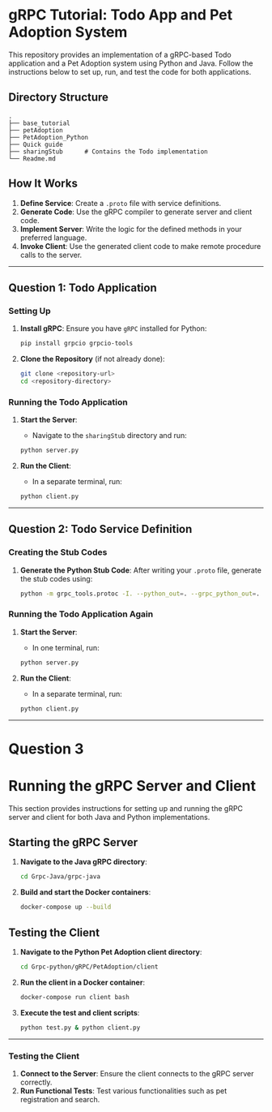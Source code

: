 # gRPC Tutorial: Todo App and Pet Adoption System

This repository provides an implementation of a gRPC-based Todo application and a Pet Adoption system using Python and Java. Follow the instructions below to set up, run, and test the code for both applications.

## Directory Structure

```
.
├── base_tutorial
├── petAdoption
├── PetAdoption_Python
├── Quick guide
├── sharingStub      # Contains the Todo implementation
└── Readme.md
```

## How It Works

1. **Define Service**: Create a `.proto` file with service definitions.
2. **Generate Code**: Use the gRPC compiler to generate server and client code.
3. **Implement Server**: Write the logic for the defined methods in your preferred language.
4. **Invoke Client**: Use the generated client code to make remote procedure calls to the server.

---

## Question 1: Todo Application

### Setting Up

1. **Install gRPC**:
   Ensure you have `gRPC` installed for Python:
   ```bash
   pip install grpcio grpcio-tools
   ```

2. **Clone the Repository** (if not already done):
   ```bash
   git clone <repository-url>
   cd <repository-directory>
   ```

### Running the Todo Application

1. **Start the Server**:
   - Navigate to the `sharingStub` directory and run:
   ```bash
   python server.py
   ```

2. **Run the Client**:
   - In a separate terminal, run:
   ```bash
   python client.py
   ```

---

## Question 2: Todo Service Definition

### Creating the Stub Codes

1. **Generate the Python Stub Code**:
   After writing your `.proto` file, generate the stub codes using:
   ```bash
   python -m grpc_tools.protoc -I. --python_out=. --grpc_python_out=. todo.proto
   ```

### Running the Todo Application Again

1. **Start the Server**:
   - In one terminal, run:
   ```bash
   python server.py
   ```

2. **Run the Client**:
   - In a separate terminal, run:
   ```bash
   python client.py
   ```

---

# Question 3
# Running the gRPC Server and Client

This section provides instructions for setting up and running the gRPC server and client for both Java and Python implementations.

## Starting the gRPC Server

1. **Navigate to the Java gRPC directory**:
   ```bash
   cd Grpc-Java/grpc-java
   ```

2. **Build and start the Docker containers**:
   ```bash
   docker-compose up --build
   ```

## Testing the Client

1. **Navigate to the Python Pet Adoption client directory**:
   ```bash
   cd Grpc-python/gRPC/PetAdoption/client
   ```

2. **Run the client in a Docker container**:
   ```bash
   docker-compose run client bash
   ```

3. **Execute the test and client scripts**:
   ```bash
   python test.py & python client.py
   ```
---

### Testing the Client

1. **Connect to the Server**: Ensure the client connects to the gRPC server correctly.
2. **Run Functional Tests**: Test various functionalities such as pet registration and search.


